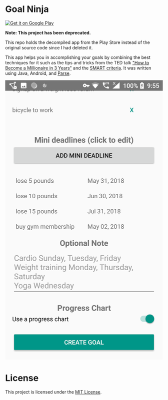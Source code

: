 # Goal Ninja

<a href="https://play.google.com/store/apps/details?id=io.github.neelkamath.goalninja">
  <img alt="Get it on Google Play" width="185" src="https://play.google.com/intl/en_us/badges/images/generic/en-play-badge.png" />
</a>

**Note: This project has been deprecated.**

This repo holds the decompiled app from the Play Store instead of the original source code since I had deleted it.

This app helps you in accomplishing your goals by combining the best techniques for it such as the tips and tricks from the TED talk ["How to Become a Millionaire in 3 Years"](https://www.youtube.com/watch?v=jvBaRf9LHDs) and the [SMART criteria](https://en.wikipedia.org/wiki/SMART_criteria). It was written using Java, Android, and [Parse](https://parseplatform.org).

![Screenshot](screenshot.png)

# License

This project is licensed under the [MIT License](LICENSE).
